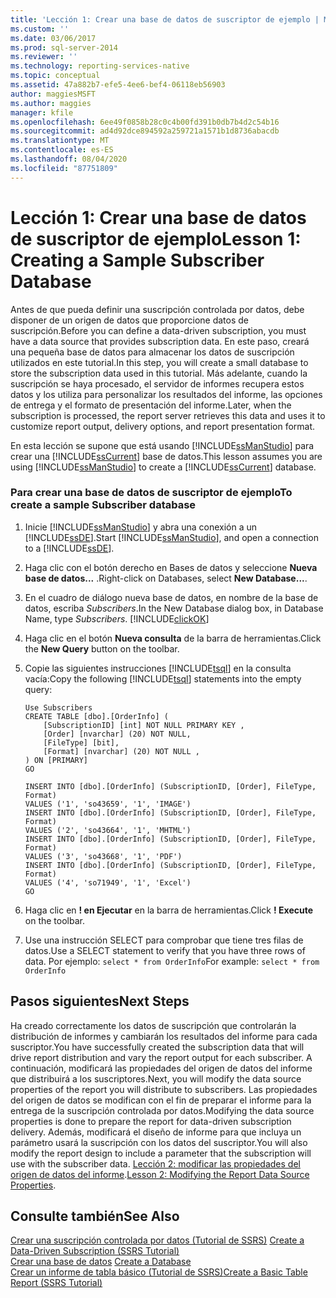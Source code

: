 ```yaml
---
title: 'Lección 1: Crear una base de datos de suscriptor de ejemplo | Microsoft Docs'
ms.custom: ''
ms.date: 03/06/2017
ms.prod: sql-server-2014
ms.reviewer: ''
ms.technology: reporting-services-native
ms.topic: conceptual
ms.assetid: 47a882b7-efe5-4ee6-bef4-06118eb56903
author: maggiesMSFT
ms.author: maggies
manager: kfile
ms.openlocfilehash: 6ee49f0858b28c0c4b00fd391b0db7b4d2c54b16
ms.sourcegitcommit: ad4d92dce894592a259721a1571b1d8736abacdb
ms.translationtype: MT
ms.contentlocale: es-ES
ms.lasthandoff: 08/04/2020
ms.locfileid: "87751809"
---
```

# <a name="lesson-1-creating-a-sample-subscriber-database"></a><span data-ttu-id="3d10d-102">Lección 1: Crear una base de datos de suscriptor de ejemplo</span><span class="sxs-lookup"><span data-stu-id="3d10d-102">Lesson 1: Creating a Sample Subscriber Database</span></span>
  <span data-ttu-id="3d10d-103">Antes de que pueda definir una suscripción controlada por datos, debe disponer de un origen de datos que proporcione datos de suscripción.</span><span class="sxs-lookup"><span data-stu-id="3d10d-103">Before you can define a data-driven subscription, you must have a data source that provides subscription data.</span></span> <span data-ttu-id="3d10d-104">En este paso, creará una pequeña base de datos para almacenar los datos de suscripción utilizados en este tutorial.</span><span class="sxs-lookup"><span data-stu-id="3d10d-104">In this step, you will create a small database to store the subscription data used in this tutorial.</span></span> <span data-ttu-id="3d10d-105">Más adelante, cuando la suscripción se haya procesado, el servidor de informes recupera estos datos y los utiliza para personalizar los resultados del informe, las opciones de entrega y el formato de presentación del informe.</span><span class="sxs-lookup"><span data-stu-id="3d10d-105">Later, when the subscription is processed, the report server retrieves this data and uses it to customize report output, delivery options, and report presentation format.</span></span>  
  
 <span data-ttu-id="3d10d-106">En esta lección se supone que está usando [!INCLUDE[ssManStudio](../includes/ssmanstudio-md.md)] para crear una [!INCLUDE[ssCurrent](../includes/sscurrent-md.md)] base de datos.</span><span class="sxs-lookup"><span data-stu-id="3d10d-106">This lesson assumes you are using [!INCLUDE[ssManStudio](../includes/ssmanstudio-md.md)] to create a [!INCLUDE[ssCurrent](../includes/sscurrent-md.md)] database.</span></span>  
  
### <a name="to-create-a-sample-subscriber-database"></a><span data-ttu-id="3d10d-107">Para crear una base de datos de suscriptor de ejemplo</span><span class="sxs-lookup"><span data-stu-id="3d10d-107">To create a sample Subscriber database</span></span>  
  
1.  <span data-ttu-id="3d10d-108">Inicie [!INCLUDE[ssManStudio](../includes/ssmanstudio-md.md)] y abra una conexión a un [!INCLUDE[ssDE](../includes/ssde-md.md)].</span><span class="sxs-lookup"><span data-stu-id="3d10d-108">Start [!INCLUDE[ssManStudio](../includes/ssmanstudio-md.md)], and open a connection to a [!INCLUDE[ssDE](../includes/ssde-md.md)].</span></span>  
  
2.  <span data-ttu-id="3d10d-109">Haga clic con el botón derecho en Bases de datos y seleccione **Nueva base de datos...** .</span><span class="sxs-lookup"><span data-stu-id="3d10d-109">Right-click on Databases, select **New Database...**.</span></span>  
  
3.  <span data-ttu-id="3d10d-110">En el cuadro de diálogo nueva base de datos, en nombre de la base de datos, escriba *Subscribers*.</span><span class="sxs-lookup"><span data-stu-id="3d10d-110">In the New Database dialog box, in Database Name, type *Subscribers*.</span></span> [!INCLUDE[clickOK](../includes/clickok-md.md)]  
  
4.  <span data-ttu-id="3d10d-111">Haga clic en el botón **Nueva consulta** de la barra de herramientas.</span><span class="sxs-lookup"><span data-stu-id="3d10d-111">Click the **New Query** button on the toolbar.</span></span>  
  
5.  <span data-ttu-id="3d10d-112">Copie las siguientes instrucciones [!INCLUDE[tsql](../includes/tsql-md.md)] en la consulta vacía:</span><span class="sxs-lookup"><span data-stu-id="3d10d-112">Copy the following [!INCLUDE[tsql](../includes/tsql-md.md)] statements into the empty query:</span></span>  
  
    ```  
    Use Subscribers  
    CREATE TABLE [dbo].[OrderInfo] (  
        [SubscriptionID] [int] NOT NULL PRIMARY KEY ,  
        [Order] [nvarchar] (20) NOT NULL,  
        [FileType] [bit],  
        [Format] [nvarchar] (20) NOT NULL ,  
    ) ON [PRIMARY]  
    GO  
  
    INSERT INTO [dbo].[OrderInfo] (SubscriptionID, [Order], FileType, Format)   
    VALUES ('1', 'so43659', '1', 'IMAGE')  
    INSERT INTO [dbo].[OrderInfo] (SubscriptionID, [Order], FileType, Format)   
    VALUES ('2', 'so43664', '1', 'MHTML')  
    INSERT INTO [dbo].[OrderInfo] (SubscriptionID, [Order], FileType, Format)   
    VALUES ('3', 'so43668', '1', 'PDF')  
    INSERT INTO [dbo].[OrderInfo] (SubscriptionID, [Order], FileType, Format)   
    VALUES ('4', 'so71949', '1', 'Excel')  
    GO  
    ```  
  
6.  <span data-ttu-id="3d10d-113">Haga clic en **! en Ejecutar** en la barra de herramientas.</span><span class="sxs-lookup"><span data-stu-id="3d10d-113">Click **! Execute** on the toolbar.</span></span>  
  
7.  <span data-ttu-id="3d10d-114">Use una instrucción SELECT para comprobar que tiene tres filas de datos.</span><span class="sxs-lookup"><span data-stu-id="3d10d-114">Use a SELECT statement to verify that you have three rows of data.</span></span> <span data-ttu-id="3d10d-115">Por ejemplo: `select * from OrderInfo`</span><span class="sxs-lookup"><span data-stu-id="3d10d-115">For example: `select * from OrderInfo`</span></span>  
  
## <a name="next-steps"></a><span data-ttu-id="3d10d-116">Pasos siguientes</span><span class="sxs-lookup"><span data-stu-id="3d10d-116">Next Steps</span></span>  
 <span data-ttu-id="3d10d-117">Ha creado correctamente los datos de suscripción que controlarán la distribución de informes y cambiarán los resultados del informe para cada suscriptor.</span><span class="sxs-lookup"><span data-stu-id="3d10d-117">You have successfully created the subscription data that will drive report distribution and vary the report output for each subscriber.</span></span> <span data-ttu-id="3d10d-118">A continuación, modificará las propiedades del origen de datos del informe que distribuirá a los suscriptores.</span><span class="sxs-lookup"><span data-stu-id="3d10d-118">Next, you will modify the data source properties of the report you will distribute to subscribers.</span></span> <span data-ttu-id="3d10d-119">Las propiedades del origen de datos se modifican con el fin de preparar el informe para la entrega de la suscripción controlada por datos.</span><span class="sxs-lookup"><span data-stu-id="3d10d-119">Modifying the data source properties is done to prepare the report for data-driven subscription delivery.</span></span> <span data-ttu-id="3d10d-120">Además, modificará el diseño de informe para que incluya un parámetro usará la suscripción con los datos del suscriptor.</span><span class="sxs-lookup"><span data-stu-id="3d10d-120">You will also modify the report design to include a parameter that the subscription will use with the subscriber data.</span></span> <span data-ttu-id="3d10d-121">[Lección 2: modificar las propiedades del origen de datos del informe](lesson-2-modifying-the-report-data-source-properties.md).</span><span class="sxs-lookup"><span data-stu-id="3d10d-121">[Lesson 2: Modifying the Report Data Source Properties](lesson-2-modifying-the-report-data-source-properties.md).</span></span>  
  
## <a name="see-also"></a><span data-ttu-id="3d10d-122">Consulte también</span><span class="sxs-lookup"><span data-stu-id="3d10d-122">See Also</span></span>  
 <span data-ttu-id="3d10d-123">[Crear una suscripción controlada por datos &#40;Tutorial de SSRS&#41;](create-a-data-driven-subscription-ssrs-tutorial.md) </span><span class="sxs-lookup"><span data-stu-id="3d10d-123">[Create a Data-Driven Subscription &#40;SSRS Tutorial&#41;](create-a-data-driven-subscription-ssrs-tutorial.md) </span></span>  
 <span data-ttu-id="3d10d-124">[Crear una base de datos](../relational-databases/databases/create-a-database.md) </span><span class="sxs-lookup"><span data-stu-id="3d10d-124">[Create a Database](../relational-databases/databases/create-a-database.md) </span></span>  
 [<span data-ttu-id="3d10d-125">Crear un informe de tabla básico &#40;Tutorial de SSRS&#41;</span><span class="sxs-lookup"><span data-stu-id="3d10d-125">Create a Basic Table Report &#40;SSRS Tutorial&#41;</span></span>](create-a-basic-table-report-ssrs-tutorial.md)  
  
  
